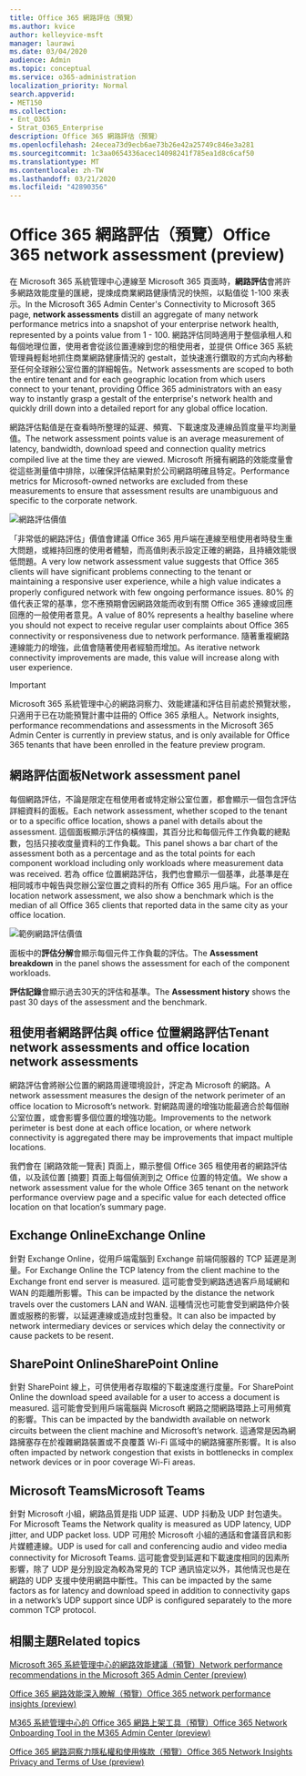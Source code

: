 ```yaml
---
title: Office 365 網路評估（預覽）
ms.author: kvice
author: kelleyvice-msft
manager: laurawi
ms.date: 03/04/2020
audience: Admin
ms.topic: conceptual
ms.service: o365-administration
localization_priority: Normal
search.appverid:
- MET150
ms.collection:
- Ent_O365
- Strat_O365_Enterprise
description: Office 365 網路評估（預覽）
ms.openlocfilehash: 24ecea73d9ecb6ae73b26e42a25749c846e3a281
ms.sourcegitcommit: 1c3aa0654336acec14098241f785ea1d8c6caf50
ms.translationtype: MT
ms.contentlocale: zh-TW
ms.lasthandoff: 03/21/2020
ms.locfileid: "42890356"
---
```

# <a name="office-365-network-assessment-preview"></a><span data-ttu-id="911cf-103">Office 365 網路評估（預覽）</span><span class="sxs-lookup"><span data-stu-id="911cf-103">Office 365 network assessment (preview)</span></span>

<span data-ttu-id="911cf-104">在 Microsoft 365 系統管理中心連線至 Microsoft 365 頁面時，**網路評估**會將許多網路效能度量的匯總，提煉成商業網路健康情況的快照，以點值從 1-100 來表示。</span><span class="sxs-lookup"><span data-stu-id="911cf-104">In the Microsoft 365 Admin Center's Connectivity to Microsoft 365 page, **network assessments** distill an aggregate of many network performance metrics into a snapshot of your enterprise network health, represented by a points value from 1 - 100.</span></span> <span data-ttu-id="911cf-105">網路評估同時適用于整個承租人和每個地理位置，使用者會從該位置連線到您的租使用者，並提供 Office 365 系統管理員輕鬆地抓住商業網路健康情況的 gestalt，並快速進行鑽取的方式向內移動至任何全球辦公室位置的詳細報告。</span><span class="sxs-lookup"><span data-stu-id="911cf-105">Network assessments are scoped to both the entire tenant and for each geographic location from which users connect to your tenant, providing Office 365 administrators with an easy way to instantly grasp a gestalt of the enterprise's network health and quickly drill down into a detailed report for any global office location.</span></span>

<span data-ttu-id="911cf-106">網路評估點值是在查看時所整理的延遲、頻寬、下載速度及連線品質度量平均測量值。</span><span class="sxs-lookup"><span data-stu-id="911cf-106">The network assessment points value is an average measurement of latency, bandwidth, download speed and connection quality metrics compiled live at the time they are viewed.</span></span> <span data-ttu-id="911cf-107">Microsoft 所擁有網路的效能度量會從這些測量值中排除，以確保評估結果對於公司網路明確且特定。</span><span class="sxs-lookup"><span data-stu-id="911cf-107">Performance metrics for Microsoft-owned networks are excluded from these measurements to ensure that assessment results are unambiguous and specific to the corporate network.</span></span>

![網路評估價值](Media/m365-mac-perf/m365-mac-perf-overview-score-top.png)

<span data-ttu-id="911cf-109">「非常低的網路評估」價值會建議 Office 365 用戶端在連線至租使用者時發生重大問題，或維持回應的使用者體驗，而高值則表示設定正確的網路，且持續效能很低問題。</span><span class="sxs-lookup"><span data-stu-id="911cf-109">A very low network assessment value suggests that Office 365 clients will have significant problems connecting to the tenant or maintaining a responsive user experience, while a high value indicates a properly configured network with few ongoing performance issues.</span></span> <span data-ttu-id="911cf-110">80% 的值代表正常的基準，您不應預期會因網路效能而收到有關 Office 365 連線或回應回應的一般使用者意見。</span><span class="sxs-lookup"><span data-stu-id="911cf-110">A value of 80% represents a healthy baseline where you should not expect to receive regular user complaints about Office 365 connectivity or responsiveness due to network performance.</span></span> <span data-ttu-id="911cf-111">隨著重複網路連線能力的增強，此值會隨著使用者經驗而增加。</span><span class="sxs-lookup"><span data-stu-id="911cf-111">As iterative network connectivity improvements are made, this value will increase along with user experience.</span></span>

>[!IMPORTANT]
><span data-ttu-id="911cf-112">Microsoft 365 系統管理中心的網路洞察力、效能建議和評估目前處於預覽狀態，只適用于已在功能預覽計畫中註冊的 Office 365 承租人。</span><span class="sxs-lookup"><span data-stu-id="911cf-112">Network insights, performance recommendations and assessments in the Microsoft 365 Admin Center is currently in preview status, and is only available for Office 365 tenants that have been enrolled in the feature preview program.</span></span>

## <a name="network-assessment-panel"></a><span data-ttu-id="911cf-113">網路評估面板</span><span class="sxs-lookup"><span data-stu-id="911cf-113">Network assessment panel</span></span>

<span data-ttu-id="911cf-114">每個網路評估，不論是限定在租使用者或特定辦公室位置，都會顯示一個包含評估詳細資料的面板。</span><span class="sxs-lookup"><span data-stu-id="911cf-114">Each network assessment, whether scoped to the tenant or to a specific office location, shows a panel with details about the assessment.</span></span> <span data-ttu-id="911cf-115">這個面板顯示評估的橫條圖，其百分比和每個元件工作負載的總點數，包括只接收度量資料的工作負載。</span><span class="sxs-lookup"><span data-stu-id="911cf-115">This panel shows a bar chart of the assessment both as a percentage and as the total points for each component workload including only workloads where measurement data was received.</span></span> <span data-ttu-id="911cf-116">若為 office 位置網路評估，我們也會顯示一個基準，此基準是在相同城市中報告與您辦公室位置之資料的所有 Office 365 用戶端。</span><span class="sxs-lookup"><span data-stu-id="911cf-116">For an office location network assessment, we also show a benchmark which is the median of all Office 365 clients that reported data in the same city as your office location.</span></span>

![範例網路評估價值](Media/m365-mac-perf/m365-mac-perf-overview-score.png)

<span data-ttu-id="911cf-118">面板中的**評估分解**會顯示每個元件工作負載的評估。</span><span class="sxs-lookup"><span data-stu-id="911cf-118">The **Assessment breakdown** in the panel shows the assessment for each of the component workloads.</span></span>

<span data-ttu-id="911cf-119">**評估記錄**會顯示過去30天的評估和基準。</span><span class="sxs-lookup"><span data-stu-id="911cf-119">The **Assessment history** shows the past 30 days of the assessment and the benchmark.</span></span>

## <a name="tenant-network-assessments-and-office-location-network-assessments"></a><span data-ttu-id="911cf-120">租使用者網路評估與 office 位置網路評估</span><span class="sxs-lookup"><span data-stu-id="911cf-120">Tenant network assessments and office location network assessments</span></span>

<span data-ttu-id="911cf-121">網路評估會將辦公位置的網路周邊環境設計，評定為 Microsoft 的網路。</span><span class="sxs-lookup"><span data-stu-id="911cf-121">A network assessment measures the design of the network perimeter of an office location to Microsoft’s network.</span></span> <span data-ttu-id="911cf-122">對網路周邊的增強功能最適合於每個辦公室位置，或會影響多個位置的增強功能。</span><span class="sxs-lookup"><span data-stu-id="911cf-122">Improvements to the network perimeter is best done at each office location, or where network connectivity is aggregated there may be improvements that impact multiple locations.</span></span>

<span data-ttu-id="911cf-123">我們會在 [網路效能一覽表] 頁面上，顯示整個 Office 365 租使用者的網路評估值，以及該位置 [摘要] 頁面上每個偵測到之 Office 位置的特定值。</span><span class="sxs-lookup"><span data-stu-id="911cf-123">We show a network assessment value for the whole Office 365 tenant on the network performance overview page and a specific value for each detected office location on that location’s summary page.</span></span>

## <a name="exchange-online"></a><span data-ttu-id="911cf-124">Exchange Online</span><span class="sxs-lookup"><span data-stu-id="911cf-124">Exchange Online</span></span>

<span data-ttu-id="911cf-125">針對 Exchange Online，從用戶端電腦到 Exchange 前端伺服器的 TCP 延遲是測量。</span><span class="sxs-lookup"><span data-stu-id="911cf-125">For Exchange Online the TCP latency from the client machine to the Exchange front end server is measured.</span></span> <span data-ttu-id="911cf-126">這可能會受到網路透過客戶局域網和 WAN 的距離所影響。</span><span class="sxs-lookup"><span data-stu-id="911cf-126">This can be impacted by the distance the network travels over the customers LAN and WAN.</span></span> <span data-ttu-id="911cf-127">這種情況也可能會受到網路仲介裝置或服務的影響，以延遲連線或造成封包重發。</span><span class="sxs-lookup"><span data-stu-id="911cf-127">It can also be impacted by network intermediary devices or services which delay the connectivity or cause packets to be resent.</span></span>

## <a name="sharepoint-online"></a><span data-ttu-id="911cf-128">SharePoint Online</span><span class="sxs-lookup"><span data-stu-id="911cf-128">SharePoint Online</span></span>

<span data-ttu-id="911cf-129">針對 SharePoint 線上，可供使用者存取檔的下載速度進行度量。</span><span class="sxs-lookup"><span data-stu-id="911cf-129">For SharePoint Online the download speed available for a user to access a document is measured.</span></span> <span data-ttu-id="911cf-130">這可能會受到用戶端電腦與 Microsoft 網路之間網路環路上可用頻寬的影響。</span><span class="sxs-lookup"><span data-stu-id="911cf-130">This can be impacted by the bandwidth available on network circuits between the client machine and Microsoft’s network.</span></span> <span data-ttu-id="911cf-131">這通常是因為網路擁塞存在於複雜網路裝置或不良覆蓋 Wi-Fi 區域中的網路擁塞所影響。</span><span class="sxs-lookup"><span data-stu-id="911cf-131">It is also often impacted by network congestion that exists in bottlenecks in complex network devices or in poor coverage Wi-Fi areas.</span></span>

## <a name="microsoft-teams"></a><span data-ttu-id="911cf-132">Microsoft Teams</span><span class="sxs-lookup"><span data-stu-id="911cf-132">Microsoft Teams</span></span>

<span data-ttu-id="911cf-133">針對 Microsoft 小組，網路品質是指 UDP 延遲、UDP 抖動及 UDP 封包遺失。</span><span class="sxs-lookup"><span data-stu-id="911cf-133">For Microsoft Teams the Network quality is measured as UDP latency, UDP jitter, and UDP packet loss.</span></span> <span data-ttu-id="911cf-134">UDP 可用於 Microsoft 小組的通話和會議音訊和影片媒體連線。</span><span class="sxs-lookup"><span data-stu-id="911cf-134">UDP is used for call and conferencing audio and video media connectivity for Microsoft Teams.</span></span> <span data-ttu-id="911cf-135">這可能會受到延遲和下載速度相同的因素所影響，除了 UDP 是分別設定為較為常見的 TCP 通訊協定以外，其他情況也是在網路的 UDP 支援中使用網路中斷性。</span><span class="sxs-lookup"><span data-stu-id="911cf-135">This can be impacted by the same factors as for latency and download speed in addition to connectivity gaps in a network’s UDP support since UDP is configured separately to the more common TCP protocol.</span></span>

## <a name="related-topics"></a><span data-ttu-id="911cf-136">相關主題</span><span class="sxs-lookup"><span data-stu-id="911cf-136">Related topics</span></span>

[<span data-ttu-id="911cf-137">Microsoft 365 系統管理中心的網路效能建議（預覽）</span><span class="sxs-lookup"><span data-stu-id="911cf-137">Network performance recommendations in the Microsoft 365 Admin Center (preview)</span></span>](office-365-network-mac-perf-overview.md)

[<span data-ttu-id="911cf-138">Office 365 網路效能深入瞭解（預覽）</span><span class="sxs-lookup"><span data-stu-id="911cf-138">Office 365 network performance insights (preview)</span></span>](office-365-network-mac-perf-insights.md)

[<span data-ttu-id="911cf-139">M365 系統管理中心的 Office 365 網路上架工具（預覽）</span><span class="sxs-lookup"><span data-stu-id="911cf-139">Office 365 Network Onboarding Tool in the M365 Admin Center (preview)</span></span>](office-365-network-mac-perf-onboarding-tool.md)

[<span data-ttu-id="911cf-140">Office 365 網路洞察力隱私權和使用條款（預覽）</span><span class="sxs-lookup"><span data-stu-id="911cf-140">Office 365 Network Insights Privacy and Terms of Use (preview)</span></span>](office-365-network-mac-perf-privacy.md)
